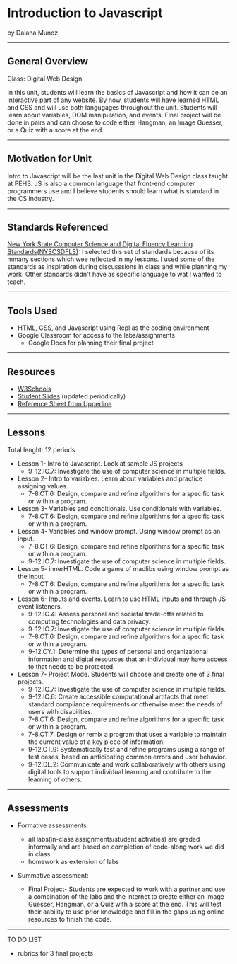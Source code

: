 # Introduction to Javascript
by Daiana Munoz

-----

## General Overview
<!--(include here description of unit, what class(es) it fits into, when...)-->
Class: Digital Web Design

In this unit, students will learn the basics of Javascript and how it can be an interactive part of any website. By now, students will have learned HTML and CSS 
and will use both langugages throughout the unit. Students will learn about variables, DOM manipulation, and events. Final project will be done in pairs and can choose to code either Hangman, an Image Guesser, or a Quiz with a score at the end.

---

## Motivation for Unit
<!--(why have you decided to make this?)-->
Intro to Javascript will be the last unit in the Digital Web Design class taught at PEHS. JS is also a common language that front-end computer programmers use and I believe students should learn what is standard in the CS industry.

---

## Standards Referenced
<!--(select one of the standards sets reviewed in class (CSTA, NY, MA, RI), include a link and a brief explanation as to why you selected that set)-->
[New York State Computer Science and Digital Fluency Learning Standards(NYSCSDFLS)](http://www.nysed.gov/common/nysed/files/programs/curriculum-instruction/computer-science-digital-fluency-standards-k-12.pdf): I selected this set of standards because of its mmany sections which wee reflected in my lessons. I used some of the standards as inspiration during discusssions in class and while planning my work. Other standards didn't have as specific language to wat I wanted to teach.

---

## Tools Used
* HTML, CSS, and Javascript using Repl as the coding environment
* Google Classroom for access to the labs/assignments
  * Google Docs for planning their final project

---

## Resources
* [W3Schools](http://w3schools.com/)
* [Student Slides](https://docs.google.com/presentation/d/1Bj1zuknxTlWu1_b014lqL6UkduuS1iy1jdFcpv7hdYI/edit?usp=sharing) (updated periodically)
* [Reference Sheet from Upperline](https://github.com/upperlinecode/html-css-js-reference)

---

## Lessons
<!--(list each lesson with main topic(s))-->
Total lenght: 12 periods
* Lesson 1- Intro to Javascript. Look at sample JS projects
  * 9-12.IC.7: Investigate the use of computer science in multiple fields.
* Lesson 2- Intro to variables. Learn about variables and practice assigning values.
  * 7-8.CT.6: Design, compare and refine algorithms for a specific task or within a program.
* Lesson 3- Variables and conditionals. Use conditionals with variables.
  * 7-8.CT.6: Design, compare and refine algorithms for a specific task or within a program.
* Lesson 4- Variables and window prompt. Using window prompt as an input.
  * 7-8.CT.6: Design, compare and refine algorithms for a specific task or within a program.
  * 9-12.IC.7: Investigate the use of computer science in multiple fields.
* Lesson 5- innerHTML. Code a game of madlibs using window prompt as the input.
  * 7-8.CT.6: Design, compare and refine algorithms for a specific task or within a program.
* Lesson 6- Inputs and events. Learn to use HTML inputs and through JS event listeners.
  * 9-12.IC.4: Assess personal and societal trade-offs related to computing technologies and data privacy.
  * 9-12.IC.7: Investigate the use of computer science in multiple fields.
  * 7-8.CT.6: Design, compare and refine algorithms for a specific task or within a program.
  * 9-12.CY.1: Determine the types of personal and organizational information and digital resources that an individual may have access to that needs to be protected.
* Lesson 7- Project Mode. Students will choose and create one of 3 final projects.
  * 9-12.IC.7: Investigate the use of computer science in multiple fields.
  * 9-12.IC.6: Create accessible computational artifacts that meet standard compliance requirements or otherwise meet the needs of users with disabilities.
  * 7-8.CT.6: Design, compare and refine algorithms for a specific task or within a program.
  * 7-8.CT.7: Design or remix a program that uses a variable to maintain the current value of a key piece of information.
  * 9-12.CT.9: Systematically test and refine programs using a range of test cases, based on anticipating common errors and user behavior.
  * 9-12.DL.2: Communicate and work collaboratively with others using digital tools to support individual learning and contribute to the learning of others.

---

## Assessments
<!--(list summative and/or formative assessments used)-->
* Formative assessments:
  * all labs(in-class assignments/student activities) are graded informally and are based on completion of code-along work we did in class
  * homework as extension of labs

* Summative assessment:
  * Final Project- Students are expected to work with a partner and use a combination of the labs and the internet to create either an Image Guesser, Hangman, or a Quiz with a score at the end. This will test their aability to use prior knowledge and fill in the gaps using online resources to finish the code.

---

TO DO LIST
- rubrics for 3 final projects
